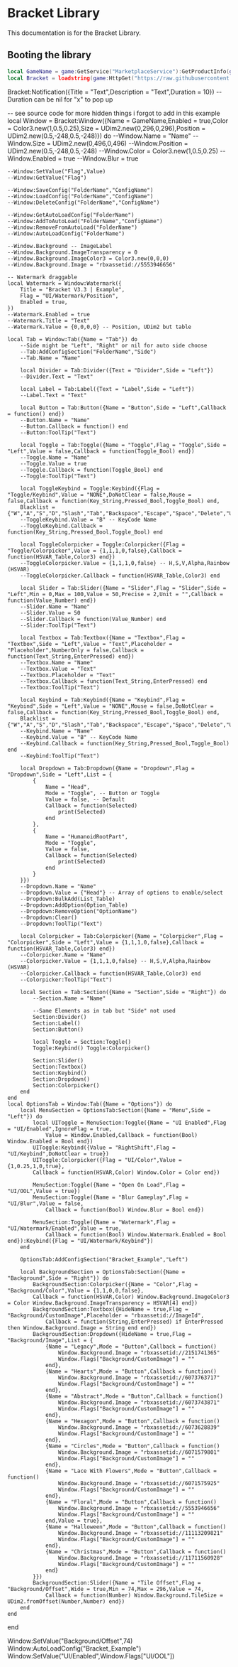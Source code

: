 # Bracket Library
This documentation is for the Bracket Library.

## Booting the library
```lua
local GameName = game:GetService("MarketplaceService"):GetProductInfo(game.PlaceId).Name
local Bracket = loadstring(game:HttpGet("https://raw.githubusercontent.com/lucasr125/bracket-lib-v3.3/main/bracketv3.3.lua"))()
```
Bracket:Notification({Title = "Text",Description = "Text",Duration = 10}) -- Duration can be nil for "x" to pop up

-- see source code for more hidden things i forgot to add in this example
local Window = Bracket:Window({Name = GameName,Enabled = true,Color = Color3.new(1,0.5,0.25),Size = UDim2.new(0,296,0,296),Position = UDim2.new(0.5,-248,0.5,-248)}) do
	--Window.Name = "Name"
	--Window.Size = UDim2.new(0,496,0,496)
	--Window.Position = UDim2.new(0.5,-248,0.5,-248)
	--Window.Color = Color3.new(1,0.5,0.25)
	--Window.Enabled = true
	--Window.Blur = true

	--Window:SetValue("Flag",Value)
	--Window:GetValue("Flag")

	--Window:SaveConfig("FolderName","ConfigName")
	--Window:LoadConfig("FolderName","ConfigName")
	--Window:DeleteConfig("FolderName","ConfigName")

	--Window:GetAutoLoadConfig("FolderName")
	--Window:AddToAutoLoad("FolderName","ConfigName")
	--Window:RemoveFromAutoLoad("FolderName")
	--Window:AutoLoadConfig("FolderName")

	--Window.Background -- ImageLabel
	--Window.Background.ImageTransparency = 0
	--Window.Background.ImageColor3 = Color3.new(0,0,0)
	--Window.Background.Image = "rbxassetid://5553946656"

	-- Watermark draggable
	local Watermark = Window:Watermark({
		Title = "Bracket V3.3 | Example",
		Flag = "UI/Watermark/Position",
		Enabled = true,
	})
	--Watermark.Enabled = true
	--Watermark.Title = "Text"
	--Watermark.Value = {0,0,0,0} -- Position, UDim2 but table

	local Tab = Window:Tab({Name = "Tab"}) do
		--Side might be "Left", "Right" or nil for auto side choose
		--Tab:AddConfigSection("FolderName","Side")
		--Tab.Name = "Name"

		local Divider = Tab:Divider({Text = "Divider",Side = "Left"})
		--Divider.Text = "Text"

		local Label = Tab:Label({Text = "Label",Side = "Left"})
		--Label.Text = "Text"

		local Button = Tab:Button({Name = "Button",Side = "Left",Callback = function() end})
		--Button.Name = "Name"
		--Button.Callback = function() end
		--Button:ToolTip("Text")

		local Toggle = Tab:Toggle({Name = "Toggle",Flag = "Toggle",Side = "Left",Value = false,Callback = function(Toggle_Bool) end})
		--Toggle.Name = "Name"
		--Toggle.Value = true
		--Toggle.Callback = function(Toggle_Bool) end
		--Toggle:ToolTip("Text")

		local ToggleKeybind = Toggle:Keybind({Flag = "Toggle/Keybind",Value = "NONE",DoNotClear = false,Mouse = false,Callback = function(Key_String,Pressed_Bool,Toggle_Bool) end,
		Blacklist = {"W","A","S","D","Slash","Tab","Backspace","Escape","Space","Delete","Unknown","Backquote"}})
		--ToggleKeybind.Value = "B" -- KeyCode Name
		--ToggleKeybind.Callback = function(Key_String,Pressed_Bool,Toggle_Bool) end

		local ToggleColorpicker = Toggle:Colorpicker({Flag = "Toggle/Colorpicker",Value = {1,1,1,0,false},Callback = function(HSVAR_Table,Color3) end})
		--ToggleColorpicker.Value = {1,1,1,0,false} -- H,S,V,Alpha,Rainbow (HSVAR)
		--ToggleColorpicker.Callback = function(HSVAR_Table,Color3) end

		local Slider = Tab:Slider({Name = "Slider",Flag = "Slider",Side = "Left",Min = 0,Max = 100,Value = 50,Precise = 2,Unit = "",Callback = function(Value_Number) end})
		--Slider.Name = "Name"
		--Slider.Value = 50
		--Slider.Callback = function(Value_Number) end
		--Slider:ToolTip("Text")

		local Textbox = Tab:Textbox({Name = "Textbox",Flag = "Textbox",Side = "Left",Value = "Text",Placeholder = "Placeholder",NumberOnly = false,Callback = function(Text_String,EnterPressed) end})
		--Textbox.Name = "Name"
		--Textbox.Value = "Text"
		--Textbox.Placeholder = "Text"
		--Textbox.Callback = function(Text_String,EnterPressed) end
		--Textbox:ToolTip("Text")

		local Keybind = Tab:Keybind({Name = "Keybind",Flag = "Keybind",Side = "Left",Value = "NONE",Mouse = false,DoNotClear = false,Callback = function(Key_String,Pressed_Bool,Toggle_Bool) end,
		Blacklist = {"W","A","S","D","Slash","Tab","Backspace","Escape","Space","Delete","Unknown","Backquote"}})
		--Keybind.Name = "Name"
		--Keybind.Value = "B" -- KeyCode Name
		--Keybind.Callback = function(Key_String,Pressed_Bool,Toggle_Bool) end
		--Keybind:ToolTip("Text")

		local Dropdown = Tab:Dropdown({Name = "Dropdown",Flag = "Dropdown",Side = "Left",List = {
			{
				Name = "Head",
				Mode = "Toggle", -- Button or Toggle
				Value = false, -- Default
				Callback = function(Selected)
					print(Selected)
				end
			},
			{
				Name = "HumanoidRootPart",
				Mode = "Toggle",
				Value = false,
				Callback = function(Selected)
					print(Selected)
				end
			}
		}})
		--Dropdown.Name = "Name"
		--Dropdown.Value = {"Head"} -- Array of options to enable/select
		--Dropdown:BulkAdd(List_Table)
		--Dropdown:AddOption(Option_Table)
		--Dropdown:RemoveOption("OptionName")
		--Dropdown:Clear()
		--Dropdown:ToolTip("Text")

		local Colorpicker = Tab:Colorpicker({Name = "Colorpicker",Flag = "Colorpicker",Side = "Left",Value = {1,1,1,0,false},Callback = function(HSVAR_Table,Color3) end})
		--Colorpicker.Name = "Name"
		--Colorpicker.Value = {1,1,1,0,false} -- H,S,V,Alpha,Rainbow (HSVAR)
		--Colorpicker.Callback = function(HSVAR_Table,Color3) end
		--Colorpicker:ToolTip("Text")

		local Section = Tab:Section({Name = "Section",Side = "Right"}) do
			--Section.Name = "Name"

			--Same Elements as in tab but "Side" not used
			Section:Divider()
			Section:Label()
			Section:Button()

			local Toggle = Section:Toggle()
			Toggle:Keybind() Toggle:Colorpicker()

			Section:Slider()
			Section:Textbox()
			Section:Keybind()
			Section:Dropdown()
			Section:Colorpicker()
		end
	end
	local OptionsTab = Window:Tab({Name = "Options"}) do
		local MenuSection = OptionsTab:Section({Name = "Menu",Side = "Left"}) do
			local UIToggle = MenuSection:Toggle({Name = "UI Enabled",Flag = "UI/Enabled",IgnoreFlag = true,
				Value = Window.Enabled,Callback = function(Bool) Window.Enabled = Bool end})
			UIToggle:Keybind({Value = "RightShift",Flag = "UI/Keybind",DoNotClear = true})
			UIToggle:Colorpicker({Flag = "UI/Color",Value = {1,0.25,1,0,true},
			Callback = function(HSVAR,Color) Window.Color = Color end})

			MenuSection:Toggle({Name = "Open On Load",Flag = "UI/OOL",Value = true})
			MenuSection:Toggle({Name = "Blur Gameplay",Flag = "UI/Blur",Value = false,
				Callback = function(Bool) Window.Blur = Bool end})

			MenuSection:Toggle({Name = "Watermark",Flag = "UI/Watermark/Enabled",Value = true,
				Callback = function(Bool) Window.Watermark.Enabled = Bool end}):Keybind({Flag = "UI/Watermark/Keybind"})
		end

		OptionsTab:AddConfigSection("Bracket_Example","Left")

		local BackgroundSection = OptionsTab:Section({Name = "Background",Side = "Right"}) do
			BackgroundSection:Colorpicker({Name = "Color",Flag = "Background/Color",Value = {1,1,0,0,false},
			Callback = function(HSVAR,Color) Window.Background.ImageColor3 = Color Window.Background.ImageTransparency = HSVAR[4] end})
			BackgroundSection:Textbox({HideName = true,Flag = "Background/CustomImage",Placeholder = "rbxassetid://ImageId",
				Callback = function(String,EnterPressed) if EnterPressed then Window.Background.Image = String end end})
			BackgroundSection:Dropdown({HideName = true,Flag = "Background/Image",List = {
				{Name = "Legacy",Mode = "Button",Callback = function()
					Window.Background.Image = "rbxassetid://2151741365"
					Window.Flags["Background/CustomImage"] = ""
				end},
				{Name = "Hearts",Mode = "Button",Callback = function()
					Window.Background.Image = "rbxassetid://6073763717"
					Window.Flags["Background/CustomImage"] = ""
				end},
				{Name = "Abstract",Mode = "Button",Callback = function()
					Window.Background.Image = "rbxassetid://6073743871"
					Window.Flags["Background/CustomImage"] = ""
				end},
				{Name = "Hexagon",Mode = "Button",Callback = function()
					Window.Background.Image = "rbxassetid://6073628839"
					Window.Flags["Background/CustomImage"] = ""
				end},
				{Name = "Circles",Mode = "Button",Callback = function()
					Window.Background.Image = "rbxassetid://6071579801"
					Window.Flags["Background/CustomImage"] = ""
				end},
				{Name = "Lace With Flowers",Mode = "Button",Callback = function()
					Window.Background.Image = "rbxassetid://6071575925"
					Window.Flags["Background/CustomImage"] = ""
				end},
				{Name = "Floral",Mode = "Button",Callback = function()
					Window.Background.Image = "rbxassetid://5553946656"
					Window.Flags["Background/CustomImage"] = ""
				end,Value = true},
				{Name = "Halloween",Mode = "Button",Callback = function()
					Window.Background.Image = "rbxassetid://11113209821"
					Window.Flags["Background/CustomImage"] = ""
				end},
				{Name = "Christmas",Mode = "Button",Callback = function()
					Window.Background.Image = "rbxassetid://11711560928"
					Window.Flags["Background/CustomImage"] = ""
				end}
			}})
			BackgroundSection:Slider({Name = "Tile Offset",Flag = "Background/Offset",Wide = true,Min = 74,Max = 296,Value = 74,
				Callback = function(Number) Window.Background.TileSize = UDim2.fromOffset(Number,Number) end})
		end
	end
end

Window:SetValue("Background/Offset",74)
Window:AutoLoadConfig("Bracket_Example")
Window:SetValue("UI/Enabled",Window.Flags["UI/OOL"])

